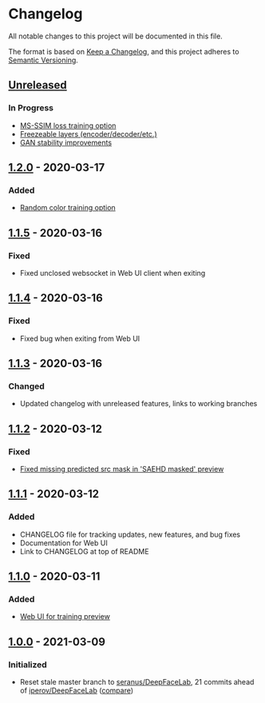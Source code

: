# Changelog
All notable changes to this project will be documented in this file.

The format is based on [Keep a Changelog](https://keepachangelog.com/en/1.0.0/),
and this project adheres to [Semantic Versioning](https://semver.org/spec/v2.0.0.html).

## [Unreleased]
### In Progress
- [MS-SSIM loss training option](https://github.com/faceshiftlabs/DeepFaceLab/tree/feature/ms-ssim-loss-2)
- [Freezeable layers (encoder/decoder/etc.)](https://github.com/faceshiftlabs/DeepFaceLab/tree/feature/freezable-weights)
- [GAN stability improvements](https://github.com/faceshiftlabs/DeepFaceLab/tree/feature/gan-updates)

## [1.2.0] - 2020-03-17
### Added
- [Random color training option](doc/features/random-color/README.md)

## [1.1.5] - 2020-03-16
### Fixed
- Fixed unclosed websocket in Web UI client when exiting

## [1.1.4] - 2020-03-16
### Fixed
- Fixed bug when exiting from Web UI

## [1.1.3] - 2020-03-16
### Changed
- Updated changelog with unreleased features, links to working branches

## [1.1.2] - 2020-03-12
### Fixed
- [Fixed missing predicted src mask in 'SAEHD masked' preview](doc/fixes/predicted_src_mask/README.md)

## [1.1.1] - 2020-03-12
### Added
- CHANGELOG file for tracking updates, new features, and bug fixes
- Documentation for Web UI
- Link to CHANGELOG at top of README

## [1.1.0] - 2020-03-11
### Added
- [Web UI for training preview](doc/features/webui/README.md)

## [1.0.0] - 2021-03-09
### Initialized
- Reset stale master branch to [seranus/DeepFaceLab](https://github.com/seranus/DeepFaceLab), 
  21 commits ahead of [iperov/DeepFaceLab](https://github.com/iperov/DeepFaceLab) ([compare](https://github.com/iperov/DeepFaceLab/compare/4818183...seranus:3f5ae05))

[Unreleased]: https://github.com/olivierlacan/keep-a-changelog/compare/v1.2.0...HEAD
[1.2.0]: https://github.com/faceshiftlabs/DeepFaceLab/compare/v1.1.5...v1.2.0
[1.1.5]: https://github.com/faceshiftlabs/DeepFaceLab/compare/v1.1.4...v1.1.5
[1.1.4]: https://github.com/faceshiftlabs/DeepFaceLab/compare/v1.1.3...v1.1.4
[1.1.3]: https://github.com/faceshiftlabs/DeepFaceLab/compare/v1.1.2...v1.1.3
[1.1.2]: https://github.com/faceshiftlabs/DeepFaceLab/compare/v1.1.1...v1.1.2
[1.1.1]: https://github.com/faceshiftlabs/DeepFaceLab/compare/v1.1.0...v1.1.1
[1.1.0]: https://github.com/faceshiftlabs/DeepFaceLab/compare/v1.0.0...v1.1.0
[1.0.0]: https://github.com/faceshiftlabs/DeepFaceLab/releases/tag/v1.0.0
